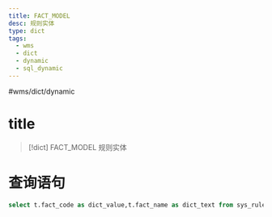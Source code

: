 ```yaml
---
title: FACT_MODEL
desc: 规则实体
type: dict
tags:
  - wms
  - dict
  - dynamic
  - sql_dynamic
---
```

#wms/dict/dynamic

# title
>[!dict] FACT_MODEL
> 规则实体

# 查询语句
```sql
select t.fact_code as dict_value,t.fact_name as dict_text from sys_rule_fact t
```
